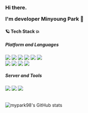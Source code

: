<h3>Hi there.   
  
  
   I'm developer Minyoung Park 🚀
</h3>

<!--
**mypark98/mypark98** is a ✨ _special_ ✨ repository because its `README.md` (this file) appears on your GitHub profile.

Here are some ideas to get you started:
- 👋
- 🔭 I’m currently working on ...
- 🌱 I’m currently learning ...
- 👯 I’m looking to collaborate on ...
- 🤔 I’m looking for help with ...
- 💬 Ask me about ...
- 📫 How to reach me: ...
- 😄 Pronouns: ...
- ⚡ Fun fact: ...
-->

<!--
[![Hits](https://hits.seeyoufarm.com/api/count/incr/badge.svg?url=https%3A%2F%2Fgithub.com%2Fmypark98&count_bg=%23F1CCD3&title_bg=%23A7BFDF&icon=tui.svg&icon_color=%23FFFFFF&title=hits&edge_flat=false)](https://hits.seeyoufarm.com)
-->





#### 🪐 Tech Stack 💥
##### Platform and Languages

<div>
  <img src="https://img.shields.io/badge/Web-036CB5?style=flat-square&logo=WebMoney&logoColor=white"/>
  <img src="https://img.shields.io/badge/Spring-6DB33F?style=flat-square&logo=Spring&logoColor=white"/>
  <img src="https://img.shields.io/badge/Java-007396?style=flat-square&logo=Java&logoColor=white"/>
  <img src="https://img.shields.io/badge/Oracle-F80000?style=flat-square&logo=Oracle&logoColor=white"/>
  <img src="https://img.shields.io/badge/JavaScript-F7DF1E?style=flat-square&logo=JavaScript&logoColor=white"/>
  <img src="https://img.shields.io/badge/JSP-F43059?style=flat-square&logo=&logoColor=white"/>
</div>  
<div>  
  <img src="https://img.shields.io/badge/HTML5-E34F26?style=flat-square&logo=HTML5&logoColor=white"/>
  <img src="https://img.shields.io/badge/CSS-1572B6?style=flat-square&logo=CSS3&logoColor=white"/>
  <img src="https://img.shields.io/badge/XML-FF6550?style=flat-square&logo=&logoColor=white"/>
  <img src="https://img.shields.io/badge/Servlet-FF6550?style=flat-square&logo=&logoColor=white"/>
</div>

##### Server and Tools
<div>
  <img src="https://img.shields.io/badge/Apache Tomcat-F8DC75?style=flat-square&logo=Apache Tomcat&logoColor=white"/>
  <img src="https://img.shields.io/badge/Eclipse IDE-525C86?style=flat-square&logo=Eclipse IDE&logoColor=white"/>
<!--  <img src="https://img.shields.io/badge/IntelliJ IDEA-000000?style=flat-square&logo=IntelliJ IDEA&logoColor=white"/> -->
  <img src="https://img.shields.io/badge/Visual Studio Code-007ACC?style=flat-square&logo=Visual Studio Code&logoColor=white"/>
</div>
 　




![mypark98's GitHub stats](https://github-readme-stats.vercel.app/api?username=mypark98&show_icons=true&theme=vue)

<!-- [![Top Langs](https://github-readme-stats.vercel.app/api/top-langs/?username=mypark98&layout=compact&theme=vue&langs_count=5)](https://github.com/anuraghazra/github-readme-stats) -->
